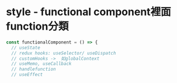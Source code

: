 # style - functional component裡面function分類

```js
const functionalComponent = () => {	
  // useState
  // redux hooks: useSelector/ useDispatch
  // customHooks ->  如globalContext
  // useMemo, useCallback
  // handlefunction
  // useEffect
```
